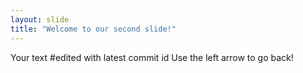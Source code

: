 ```yaml
---
layout: slide
title: "Welcome to our second slide!"
---
```

Your text #edited with latest commit id
Use the left arrow to go back!
